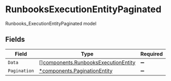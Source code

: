 # RunbooksExecutionEntityPaginated

Runbooks_ExecutionEntityPaginated model


## Fields

| Field                                                                                      | Type                                                                                       | Required                                                                                   | Description                                                                                |
| ------------------------------------------------------------------------------------------ | ------------------------------------------------------------------------------------------ | ------------------------------------------------------------------------------------------ | ------------------------------------------------------------------------------------------ |
| `Data`                                                                                     | [][components.RunbooksExecutionEntity](../../models/components/runbooksexecutionentity.md) | :heavy_minus_sign:                                                                         | N/A                                                                                        |
| `Pagination`                                                                               | [*components.PaginationEntity](../../models/components/paginationentity.md)                | :heavy_minus_sign:                                                                         | N/A                                                                                        |